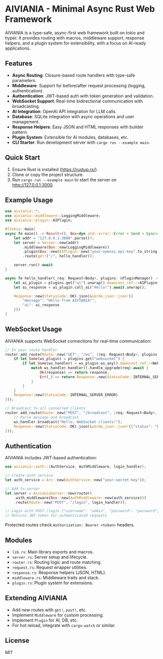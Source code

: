 # AIVIANIA - Minimal Async Rust Web Framework

AIVIANIA is a type-safe, async-first web framework built on tokio and hyper. It provides routing with macros, middleware support, response helpers, and a plugin system for extensibility, with a focus on AI-ready applications.

## Features

- **Async Routing**: Closure-based route handlers with type-safe parameters.
- **Middleware**: Support for before/after request processing (logging, authentication).
- **Authentication**: JWT-based auth with token generation and validation.
- **WebSocket Support**: Real-time bidirectional communication with broadcasting.
- **AI Integration**: OpenAI API integration for LLM calls.
- **Database**: SQLite integration with async operations and user management.
- **Response Helpers**: Easy JSON and HTML responses with builder pattern.
- **Plugin System**: Extensible for AI modules, databases, etc.
- **CLI Starter**: Run development server with `cargo run --example main`.

## Quick Start

1. Ensure Rust is installed (https://rustup.rs/).
2. Clone or copy the project structure.
3. Run `cargo run --example main` to start the server on http://127.0.0.1:3000.

## Example Usage

```rust
use aiviania::*;
use aiviania::middleware::LoggingMiddleware;
use aiviania::plugin::AIPlugin;

#[tokio::main]
async fn main() -> Result<(), Box<dyn std::error::Error + Send + Sync>> {
    let addr = "127.0.0.1:3000".parse()?;
    let server = Server::new(addr)
        .middleware(Box::new(LoggingMiddleware))
        .plugin(Box::new(AIPlugin::new("your-openai-api-key".to_string())))
        .route(get!("/", hello_handler));

    server.run().await
}

async fn hello_handler(_req: Request<Body>, plugins: &PluginManager) -> Response {
    let ai_plugin = plugins.get("ai").unwrap().downcast_ref::<AIPlugin>().unwrap();
    let ai_response = ai_plugin.call_ai("Hello!").await.unwrap();

    Response::new(StatusCode::OK).json(&serde_json::json!({
        "message": "Hello from AIVIANIA!",
        "ai": ai_response
    }))
}
```

## WebSocket Usage

AIVIANIA supports WebSocket connections for real-time communication:

```rust
// In your route handler
router.add_route(Route::new("GET", "/ws", |req: Request<Body>, plugins: Arc<PluginManager>| async move {
    if let Some(ws_plugin) = plugins.get("websocket") {
        if let Some(ws_handler) = ws_plugin.as_any().downcast_ref::<WebSocketPlugin>() {
            match ws_handler.handler().handle_upgrade(req).await {
                Ok(response) => return response,
                Err(_) => return Response::new(StatusCode::INTERNAL_SERVER_ERROR),
            }
        }
    }
    Response::new(StatusCode::INTERNAL_SERVER_ERROR)
}));

// Broadcast to all connected clients
router.add_route(Route::new("POST", "/broadcast", |req: Request<Body>, plugins: Arc<PluginManager>| async move {
    // Parse message and broadcast
    ws_handler.broadcast("Hello, WebSocket clients!");
    Response::new(StatusCode::OK).json(&serde_json::json!({"status": "broadcasted"}))
}));
```

## Authentication

AIVIANIA includes JWT-based authentication:

```rust
use aiviania::auth::{AuthService, AuthMiddleware, login_handler};

// Create auth service
let auth_service = Arc::new(AuthService::new("your-secret-key"));

// Add to server
let server = AivianiaServer::new(router)
    .with_middleware(Box::new(AuthMiddleware::new(auth_service)))
    .route(Route::new("POST", "/login", login_handler));

// Login with POST /login {"username": "admin", "password": "password"}
// Returns JWT token for authenticated requests
```

Protected routes check `Authorization: Bearer <token>` headers.

## Modules

- `lib.rs`: Main library exports and macros.
- `server.rs`: Server setup and lifecycle.
- `router.rs`: Routing logic and route matching.
- `request.rs`: Request wrapper utilities.
- `response.rs`: Response helpers (JSON, HTML).
- `middleware.rs`: Middleware traits and stack.
- `plugin.rs`: Plugin system for extensions.

## Extending AIVIANIA

- Add new routes with `get!`, `post!`, etc.
- Implement `Middleware` for custom processing.
- Implement `Plugin` for AI, DB, etc.
- For hot reload, integrate with `cargo-watch` or similar.

## License

MIT